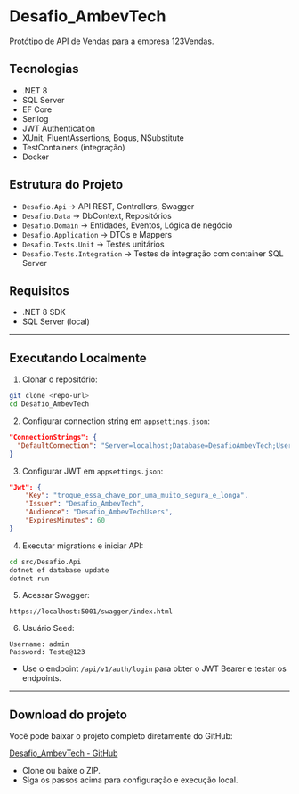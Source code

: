 
# Desafio_AmbevTech

Protótipo de API de Vendas para a empresa 123Vendas.

## Tecnologias

- .NET 8
- SQL Server
- EF Core
- Serilog
- JWT Authentication
- XUnit, FluentAssertions, Bogus, NSubstitute
- TestContainers (integração)
- Docker

## Estrutura do Projeto

- `Desafio.Api` → API REST, Controllers, Swagger
- `Desafio.Data` → DbContext, Repositórios
- `Desafio.Domain` → Entidades, Eventos, Lógica de negócio
- `Desafio.Application` → DTOs e Mappers
- `Desafio.Tests.Unit` → Testes unitários
- `Desafio.Tests.Integration` → Testes de integração com container SQL Server

## Requisitos

- .NET 8 SDK
- SQL Server (local)

---

## Executando Localmente

1. Clonar o repositório:

```bash
git clone <repo-url>
cd Desafio_AmbevTech
```

2. Configurar connection string em `appsettings.json`:

```json
"ConnectionStrings": {
  "DefaultConnection": "Server=localhost;Database=DesafioAmbevTech;User Id=sa;Password=SuaSenha123;"
}
```
3. Configurar JWT em `appsettings.json`:

```json
"Jwt": {
    "Key": "troque_essa_chave_por_uma_muito_segura_e_longa",
    "Issuer": "Desafio_AmbevTech",
    "Audience": "Desafio_AmbevTechUsers",
    "ExpiresMinutes": 60
}
```

4. Executar migrations e iniciar API:

```bash
cd src/Desafio.Api
dotnet ef database update
dotnet run
```

5. Acessar Swagger:

```text
https://localhost:5001/swagger/index.html
```

6. Usuário Seed:

```
Username: admin
Password: Teste@123
```

- Use o endpoint `/api/v1/auth/login` para obter o JWT Bearer e testar os endpoints.

---

## Download do projeto

Você pode baixar o projeto completo diretamente do GitHub:

[Desafio_AmbevTech - GitHub](https://github.com/mauridf/Desafio_AmbevTech)

- Clone ou baixe o ZIP.
- Siga os passos acima para configuração e execução local.
